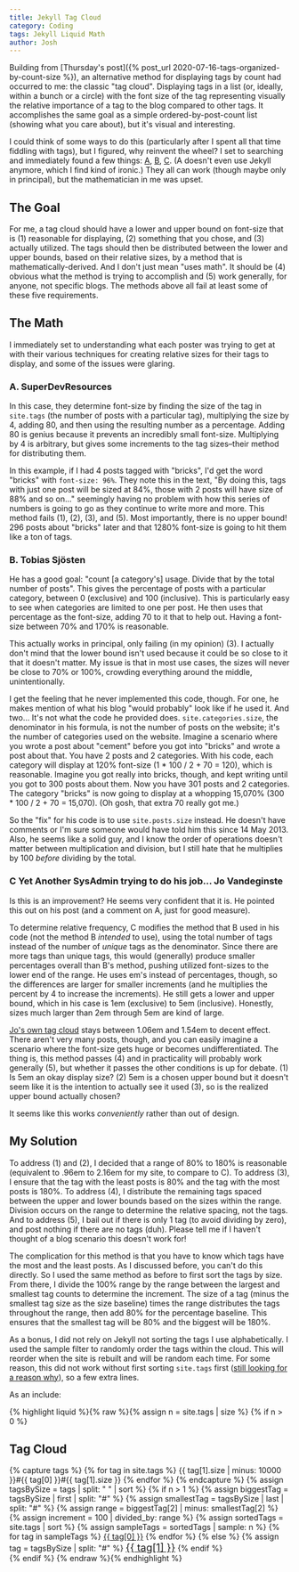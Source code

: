 ```yaml
---
title: Jekyll Tag Cloud
category: Coding
tags: Jekyll Liquid Math
author: Josh
---
```


Building from [Thursday's post]({% post_url 2020-07-16-tags-organized-by-count-size %}), an alternative method for displaying tags by count had occurred to me: the classic "tag cloud". Displaying tags in a list (or, ideally, within a bunch or a circle) with the font size of the tag representing visually the relative importance of a tag to the blog compared to other tags. It accomplishes the same goal as a simple ordered-by-post-count list (showing what you care about), but it's visual and interesting.

I could think of some ways to do this (particularly after I spent all that time fiddling with tags), but I figured, why reinvent the wheel? I set to searching and immediately found a few things: [A](https://superdevresources.com/tag-cloud-jekyll/), [B](http://vvv.tobiassjosten.net/jekyll/jekyll-tag-cloud/), [C](https://jovandeginste.github.io/2016/05/04/add-a-tag-cloud-to-my-jekyll-site.html). (A doesn't even use Jekyll anymore, which I find kind of ironic.) They all can work (though maybe only in principal), but the mathematician in me was upset.

## The Goal

For me, a tag cloud should have a lower and upper bound on font-size that is (1) reasonable for displaying, (2) something that you chose, and (3) actually utilized. The tags should then be distributed between the lower and upper bounds, based on their relative sizes, by a method that is mathematically-derived. And I don't just mean "uses math".  It should be (4) obvious what the method is trying to accomplish and (5) work generally, for anyone, not specific blogs. The methods above all fail at least some of these five requirements.

## The Math

I immediately set to understanding what each poster was trying to get at with their various techniques for creating relative sizes for their tags to display, and some of the issues were glaring.

### A. SuperDevResources

In this case, they determine font-size by finding the size of the tag in `site.tags` (the number of posts with a particular tag), multiplying the size by 4, adding 80, and then using the resulting number as a percentage. Adding 80 is genius because it prevents an incredibly small font-size. Multiplying by 4 is arbitrary, but gives some increments to the tag sizes–their method for distributing them.

In this example, if I had 4 posts tagged with "bricks", I'd get the word "bricks" with `font-size: 96%`. They note this in the text, "By doing this, tags with just one post will be sized at 84%, those with 2 posts will have size of 88% and so on..." seemingly having no problem with how this series of numbers is going to go as they continue to write more and more. This method fails (1), (2), (3), and (5). Most importantly, there is no upper bound! 296 posts about "bricks" later and that 1280% font-size is going to hit them like a ton of tags.

### B. Tobias Sj&#0246;sten

He has a good goal: "count [a category's] usage. Divide that by the total number of posts". This gives the percentage of posts with a particular category, between 0 (exclusive) and 100 (inclusive). This is particularly easy to see when categories are limited to one per post. He then uses that percentage as the font-size, adding 70 to it that to help out. Having a font-size between 70% and 170% is reasonable.

This actually works in principal, only failing (in my opinion) (3). I actually don't mind that the lower bound isn't used because it could be so close to it that it doesn't matter. My issue is that in most use cases, the sizes will never be close to 70% or 100%, crowding everything around the middle, unintentionally.

I get the feeling that he never implemented this code, though. For one, he makes mention of what his blog "would probably" look like if he used it. And two... It's not what the code he provided does. `site.categories.size`, the denominator in his formula, is not the number of posts on the website; it's the number of categories used on the website. Imagine a scenario where you wrote a post about "cement" before you got into "bricks" and wrote a post about that. You have 2 posts and 2 categories. With his code, each category will display at 120% font-size (1 \* 100 / 2 + 70 = 120), which is reasonable. Imagine you got really into bricks, though, and kept writing until you got to 300 posts about them. Now you have 301 posts and 2 categories. The category "bricks" is now going to display at a whopping 15,070% (300 \* 100 / 2 + 70 = 15,070). (Oh gosh, that extra 70 really got me.)

So the "fix" for his code is to use `site.posts.size` instead. He doesn't have comments or I'm sure someone would have told him this since 14 May 2013. Also, he seems like a solid guy, and I know the order of operations doesn't matter between multiplication and division, but I still hate that he multiplies by 100 *before* dividing by the total.

### C Yet Another SysAdmin trying to do his job... Jo Vandeginste

Is this is an improvement? He seems very confident that it is. He pointed this out on his post (and a comment on A, just for good measure).

To determine relative frequency, C modifies the method that B used in his code (not the method B *intended* to use), using the total number of tags instead of the number of *unique* tags as the denominator. Since there are more tags than unique tags, this would (generally) produce smaller percentages overall than B's method, pushing utilized font-sizes to the lower end of the range. He uses em's instead of percentages, though, so the differences are larger for smaller increments (and he multiplies the percent by 4 to increase the increments). He still gets a lower and upper bound, which in his case is 1em (exclusive) to 5em (inclusive). Honestly, sizes much larger than 2em through 5em are kind of large.

[Jo's own tag cloud](https://jovandeginste.github.io/tags/) stays between 1.06em and 1.54em to decent effect. There aren't very many posts, though, and you can easily imagine a scenario where the font-size gets huge or becomes undifferentiated. The thing is, this method passes (4) and in practicality will probably work generally (5), but whether it passes the other conditions is up for debate. (1) Is 5em an okay display size? (2) 5em is a chosen upper bound but it doesn't seem like it is the intention to actually see it used (3), so is the realized upper bound actually chosen?

It seems like this works *conveniently* rather than out of design.

## My Solution

To address (1) and (2), I decided that a range of 80% to 180% is reasonable (equivalent to .96em to 2.16em for my site, to compare to C). To address (3), I ensure that the tag with the least posts is 80% and the tag with the most posts is 180%. To address (4), I distribute the remaining tags spaced between the upper and lower bounds based on the sizes within the range. Division occurs on the range to determine the relative spacing, not the tags. And to address (5), I bail out if there is only 1 tag (to avoid dividing by zero), and post nothing if there are no tags (duh). Please tell me if I haven't thought of a blog scenario this doesn't work for!

The complication for this method is that you have to know which tags have the most and the least posts. As I discussed before, you can't do this directly. So I used the same method as before to first sort the tags by size. From there, I divide the 100% range by the range between the largest and smallest tag counts to determine the increment. The size of a tag (minus the smallest tag size as the size baseline) times the range distributes the tags throughout the range, then add 80% for the percentage baseline. This ensures that the smallest tag will be 80% and the biggest will be 180%.

As a bonus, I did not rely on Jekyll not sorting the tags I use alphabetically. I used the sample filter to randomly order the tags within the cloud. This will reorder when the site is rebuilt and will be random each time. For some reason, this did not work without first sorting `site.tags` first ([still looking for a reason why](https://stackoverflow.com/questions/62964510/why-does-jekylls-sample-filter-not-work-on-the-site-tags-variable-array)), so a few extra lines.

As an include:

{% highlight liquid %}{% raw %}{% assign n = site.tags | size %}
{% if n > 0 %}
  <h2>Tag Cloud</h2>
  <div class="threeColumns">
    <div class="tagCloud">
      {% capture tags %}
        {% for tag in site.tags %}
          {{ tag[1].size | minus: 10000 }}#{{ tag[0] }}#{{ tag[1].size }}
        {% endfor %}
      {% endcapture %}
      {% assign tagsBySize = tags | split: " " | sort %}
      {% if n > 1 %}
        {% assign biggestTag = tagsBySize | first | split: "#" %}
        {% assign smallestTag = tagsBySize | last | split: "#" %}
        {% assign range = biggestTag[2] | minus: smallestTag[2] %}
        {% assign increment = 100 | divided_by: range %}
        {% assign sortedTags = site.tags | sort %}
        {% assign sampleTags = sortedTags | sample: n %}
        {% for tag in sampleTags %}
          <a href="{{ site.baseurl }}/blog/tags/{{ tag[0] | slugify }}" style="font-size: {{ tag[1].size | minus: smallestTag[2] | times: increment | plus: 80 }}%">{{ tag[0] }}</a>
        {% endfor %}
      {% else %}
        {% assign tag = tagsBySize | split: "#" %}
        <a href="{{ site.baseurl }}/blog/tags/{{ tag[1] | slugify }}" style="font-size: 130%">{{ tag[1] }}</a>
      {% endif %}
    </div>
  </div>
{% endif %}
{% endraw %}{% endhighlight %}
